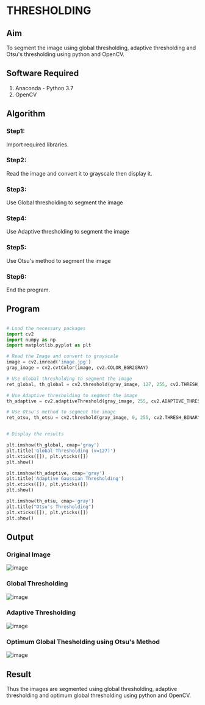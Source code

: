 # THRESHOLDING
## Aim
To segment the image using global thresholding, adaptive thresholding and Otsu's thresholding using python and OpenCV.

## Software Required
1. Anaconda - Python 3.7
2. OpenCV

## Algorithm

### Step1:
Import required libraries.

### Step2:
Read the image and convert it to grayscale then display it.

### Step3:
Use Global thresholding to segment the image

### Step4:
Use Adaptive thresholding to segment the image

### Step5:
Use Otsu's method to segment the image 

### Step6:
End the program.

## Program

```python

# Load the necessary packages
import cv2
import numpy as np
import matplotlib.pyplot as plt

# Read the Image and convert to grayscale
image = cv2.imread('image.jpg')
gray_image = cv2.cvtColor(image, cv2.COLOR_BGR2GRAY)

# Use Global thresholding to segment the image
ret_global, th_global = cv2.threshold(gray_image, 127, 255, cv2.THRESH_BINARY)

# Use Adaptive thresholding to segment the image
th_adaptive = cv2.adaptiveThreshold(gray_image, 255, cv2.ADAPTIVE_THRESH_GAUSSIAN_C,cv2.THRESH_BINARY, 11, 2)

# Use Otsu's method to segment the image 
ret_otsu, th_otsu = cv2.threshold(gray_image, 0, 255, cv2.THRESH_BINARY + cv2.THRESH_OTSU)


# Display the results

plt.imshow(th_global, cmap='gray')
plt.title('Global Thresholding (v=127)')
plt.xticks([]), plt.yticks([])
plt.show()

plt.imshow(th_adaptive, cmap='gray')
plt.title('Adaptive Gaussian Thresholding')
plt.xticks([]), plt.yticks([])
plt.show()

plt.imshow(th_otsu, cmap='gray')
plt.title("Otsu's Thresholding")
plt.xticks([]), plt.yticks([])
plt.show()

```
## Output

### Original Image

![image](https://github.com/user-attachments/assets/15eb6ac0-3cd2-4e45-980b-7a11fc611ab3)


### Global Thresholding

![image](https://github.com/user-attachments/assets/0f6a6bad-23f9-4cb0-9aa6-bf799f0cf3a6)


### Adaptive Thresholding

![image](https://github.com/user-attachments/assets/9e88412a-27a2-48ae-93a2-3e9f2c0a3ef6)


### Optimum Global Thesholding using Otsu's Method

![image](https://github.com/user-attachments/assets/5ccbd187-ded3-4f7e-a6e9-76aab1ec29d0)


## Result
Thus the images are segmented using global thresholding, adaptive thresholding and optimum global thresholding using python and OpenCV.
